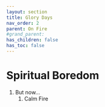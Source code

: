 ```yaml
---
layout: section
title: Glory Days
nav_order: 2
parent: On Fire
#grand_parent: 
has_children: false
has_toc: false
---
```


# Spiritual Boredom

1. But now…
    1. Calm Fire
